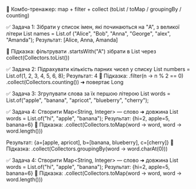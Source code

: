 🎯 Комбо-тренажер: map + filter + collect 
(toList / toMap / groupingBy / counting)

✅ Задача 1: Зібрати у список імен, 
які починаються на "A", з великої літери
List<String> names = List.of
("Alice", "Bob", "Anna", "George", "alex", "Amanda");
Результат:
[Alice, Anna, Amanda]

🧠 Підказка:
фільтрувати .startsWith("A")
зібрати в List<String> через collect(Collectors.toList())

✅ Задача 2: Підрахувати кількість парних чисел у списку
List<Integer> numbers = List.of(1, 2, 3, 4, 5, 6, 8);
Результат: 4
🧠 Підказка:
.filter(n -> n % 2 == 0)
.collect(Collectors.counting()) ➜ повертає Long

✅ Задача 3: Згрупувати слова за їх першою літерою
List<String> words = List.of("apple", "banana", 
"apricot", "blueberry", "cherry");

✅ Задача 4: Створити Map<String, Integer> — слово ➜ довжина
List<String> words = List.of("hi", "apple", "banana");
Результат:
{hi=2,
apple=5,
banana=6}
🧠 Підказка:
.collect(Collectors.toMap(word -> word, word -> word.length()))


Результат:
{a=[apple, apricot],
b=[banana, blueberry],
c=[cherry]}
🧠 Підказка:
.collect(Collectors.groupingBy(word -> word.charAt(0)))

✅ Задача 4: Створити Map<String, Integer> — слово ➜ довжина
List<String> words = List.of("hi", "apple", "banana");
Результат:
{hi=2,
apple=5,
banana=6}
🧠 Підказка:
.collect(Collectors.toMap(word -> word, word -> word.length()))



